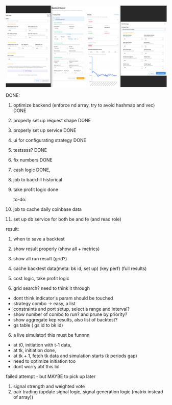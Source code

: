![](./ababa/hahaha.png)

DONE:

1. optimize backend (enforce nd array, try to avoid hashmap and vec) DONE
2. properly set up request shape DONE
3. properly set up service DONE
4. ui for configurating strategy DONE
5. testssss? DONE
6. fix numbers DONE
7. cash logic DONE,
8. job to backfill historical
9. take profit logic done

   to-do:

10. job to cache daily coinbase data
11. set up db service for both be and fe (and read role)

result:

1. when to save a backtest
2. show result properly (show all + metrics)
3. show all run result (grid?)
4. cache backtest data(meta: bk id, set up) (key perf) (full results)

5. cost logic, take profit logic

6. grid search? need to think it through

- dont think indicator's param should be touched
- strategy combo -> easy, a list
- constraints and port setup, select a range and interval?
- show number of combo to run? and prune by priority?
- show aggregate kep results, also list of backtest?
- gs table ( gs id to bk id)

6. a live simulator! this must be funnnn

- at t0, initiation with t-1 data,
- at tk, initiation done,
- at tk + 1, fetch tk data and simulation starts (k periods gap)
- need to optimize initiation too
- dont worry abt this lol

failed attempt - but MAYBE to pick up later

1. signal strength and weighted vote
2. pair trading (update signal logic, signal generation logic (matrix instead of array))
